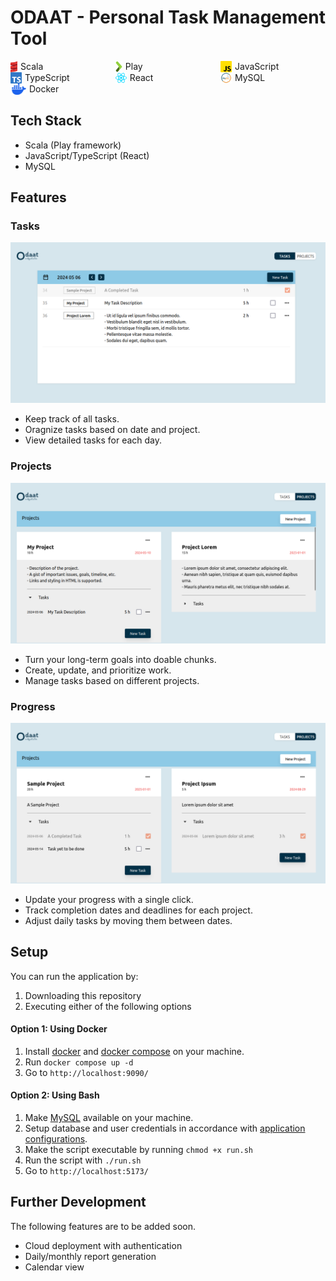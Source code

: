 # ODAAT - Personal Task Management Tool

<div style="display: grid; grid-template-columns: 1fr 1fr 1fr;">
    <div style="display:flex; gap:5px; align-items: center; width:fit-content;">
        <img style="height:18px;" src="./readme_images/scala.png" />
        <span>Scala</span>
    </div>
    <div style="display:flex; gap:5px; align-items: center; width:fit-content;">
        <img style="height:18px;" src="./readme_images/play.png" />
        <span>Play</span>
    </div>
    <div style="display:flex; gap:5px; align-items: center; width:fit-content;">
        <img style="height:18px;" src="./readme_images/js.png" />
        <span>JavaScript</span>
    </div>
    <div style="display:flex; gap:5px; align-items: center; width:fit-content;">
        <img style="height:18px;" src="./readme_images/ts.png" />
        <span>TypeScript</span>
    </div>
    <div style="display:flex; gap:5px; align-items: center; width:fit-content;">
        <img style="height:18px;" src="./readme_images/react.png" />
        <span>React</span>
    </div>
    <div style="display:flex; gap:5px; align-items: center; width:fit-content;">
        <img style="height:18px;" src="./readme_images/mysql.png" />
        <span>MySQL</span>
    </div>
    <div style="display:flex; gap:5px; align-items: center; width:fit-content;">
        <img style="height:18px;" src="./readme_images/docker.png" />
        <span>Docker</span>
    </div>
</div>

## Tech Stack
- Scala (Play framework)
- JavaScript/TypeScript (React)
- MySQL

## Features

### Tasks
![Task Page](./readme_images/task.png)
- Keep track of all tasks.
- Oragnize tasks based on date and project.
- View detailed tasks for each day.

### Projects
![Project Page](./readme_images/project.png)
- Turn your long-term goals into doable chunks.
- Create, update, and prioritize work.
- Manage tasks based on different projects.

### Progress
![Progress Page](./readme_images/progress.png)
- Update your progress with a single click.
- Track completion dates and deadlines for each project.
- Adjust daily tasks by moving them between dates.

## Setup
You can run the application by:
1. Downloading this repository
2. Executing either of the following options

#### Option 1: Using Docker
1. Install [docker](https://docs.docker.com/engine/install/) and [docker compose](https://docs.docker.com/compose/install/) on your machine.
2. Run `docker compose up -d`
3. Go to `http://localhost:9090/`

#### Option 2: Using Bash
1. Make [MySQL](https://www.mysql.com/) available on your machine.
2. Setup database and user credentials in accordance with [application configurations](https://github.com/swunoo/odaat/blob/main/server/odaat-server/conf/application.conf).
3. Make the script executable by running `chmod +x run.sh`
4. Run the script with `./run.sh`
3. Go to `http://localhost:5173/`

## Further Development
The following features are to be added soon.
- Cloud deployment with authentication
- Daily/monthly report generation
- Calendar view

